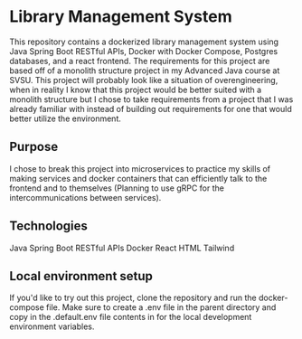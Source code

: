 # Library Management System
This repository contains a dockerized library management system using Java Spring Boot RESTful APIs, Docker with Docker Compose, Postgres databases, and a react frontend. 
The requirements for this project are based off of a monolith structure project in my Advanced Java course at SVSU. This project will probably look like a situation of overengineering, 
when in reality I know that this project would be better suited with a monolith structure but I chose to take requirements from a project that I was already familiar 
with instead of building out requirements for one that would better utilize the environment.

## Purpose 
I chose to break this project into microservices to practice my skills of making services and docker containers that can efficiently talk to the frontend and to 
themselves (Planning to use gRPC for the intercommunications between services).

## Technologies
Java
Spring Boot
RESTful APIs
Docker
React
HTML
Tailwind

## Local environment setup
If you'd like to try out this project, clone the repository and run the docker-compose file. Make sure to create a .env file in the parent directory and copy in the
.default.env file contents in for the local development environment variables.
